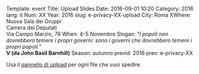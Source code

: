 Template: event
Title: Upload Slides
Date: 2016-09-01 10:20
Category: 2016
lang: it
Num: XX
Year: 2016
slug: e-privacy-XX-upload
City: Roma
XWhere: Nuova Sala dei Gruppi<br/>Camera dei Deputati<br/>Via Campo Marzio, 78
When: 4-5 Novembre
Slogan: <i>"I popoli non dovrebbero temere i propri governi: sono i governi che dovrebbero temere i propri popoli."</i><br/><b>V (da John Basil Barnhill)</b>
Season: autunno
previd: 2016
prev: e-privacy-XX



Usa il [pannello di upload](https://script.google.com/macros/s/AKfycbygv2rEpP-ungBsAFX8bHRilpvzSfQKtHAUr_h9sDVmCvGy50g/exec) per ogni file che vuoi spedire.



